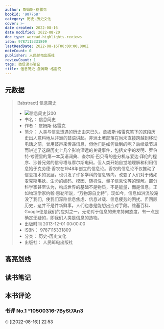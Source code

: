 ```yaml
---
author: 詹姆斯·格雷克
bookId: '907768'
category: 历史-历史文化
cover: >-
date created: 2022-08-16
date modified: 2022-08-20
doc_type: weread-highlights-reviews
isbn: 9787115331809
lastReadDate: 2022-08-16T00:00:00.000Z
noteCount: 0
publisher: 人民邮电出版社
reviewCount: 1
tags: 微信读书笔记
title: 信息简史-詹姆斯·格雷克
---
```


## 元数据

> [!abstract] 信息简史
> - ![ 信息简史|200](https://wfqqreader-1252317822.image.myqcloud.com/cover/768/907768/t7_907768.jpg)
> - 书名： 信息简史
> - 作者： 詹姆斯·格雷克
> - 简介： 人类与信息遭遇的历史由来已久。詹姆斯·格雷克笔下的这段历史出人意料地从非洲的鼓语讲起。非洲土著部落在尚未直接跨越到移动电话之前，曾用鼓声来传递讯息，但他们是如何做到的呢？后续章节进而讲述了这段历史上几个影响深远的关键事件，包括文字的发明、罗伯特·考德里的第一本英语词典、查尔斯·巴贝奇的差分机与爱达·拜伦的程序、沙普兄弟的信号塔与摩尔斯电码。但人类开始自觉地理解和利用信息始于克劳德·香农在1948年创立的信息论。香农的信息论不仅推动了信息技术的发展，也引发了许多学科的信息转向，改变了人们对于诸如麦克斯韦妖、生命的编码、模因、随机性、量子信息论等的理解。部分科学家甚至认为，构成世界的基础不是物质，不是能量，而是信息。正如物理学家约翰·惠勒所说，“万物源自比特”。现如今，信息如洪流般淹没了我们，使我们深陷信息焦虑、信息过载、信息疲劳的困扰。但回顾历史，这并不是件新鲜事，人们也总是能想出应对手段。维基百科、Google便是我们的应对之一。无论对于信息的未来持何态度，有一点是确定无疑的，即我们人类是信息的造物。
> - 出版时间 2013-12-01 00:00:00
> - ISBN： 9787115331809
> - 分类： 历史-历史文化
> - 出版社： 人民邮电出版社

## 高亮划线

## 读书笔记

## 本书评论

### 书评 No.1 ^10500316-7BySt7An3

⏱ [[2022-08-16]] 22:53

